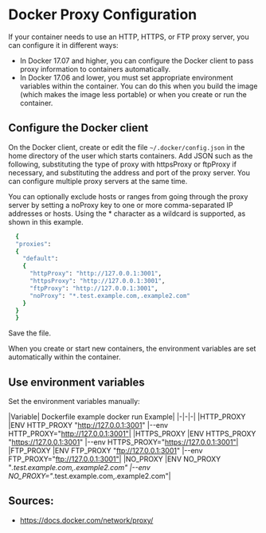 # Docker Proxy Configuration

If your container needs to use an HTTP, HTTPS, or FTP proxy server, you can configure it in different ways:
* In Docker 17.07 and higher, you can configure the Docker client to pass proxy information to containers automatically.
* In Docker 17.06 and lower, you must set appropriate environment variables within the container. You can do this when you build the image (which makes the image less portable) or when you create or run the container.

## Configure the Docker client

On the Docker client, create or edit the file `~/.docker/config.json` in the home directory of the user which starts containers. Add JSON such as the following, substituting the type of proxy with httpsProxy or ftpProxy if necessary, and substituting the address and port of the proxy server. You can configure multiple proxy servers at the same time.

You can optionally exclude hosts or ranges from going through the proxy server by setting a noProxy key to one or more comma-separated IP addresses or hosts. Using the * character as a wildcard is supported, as shown in this example.

```bash
  {
  "proxies":
  {
    "default":
    {
      "httpProxy": "http://127.0.0.1:3001",
      "httpsProxy": "http://127.0.0.1:3001",
      "ftpProxy": "http://127.0.0.1:3001",
      "noProxy": "*.test.example.com,.example2.com"
    }
  }
  }
```

Save the file.

When you create or start new containers, the environment variables are set automatically within the container.


## Use environment variables
Set the environment variables manually:

|Variable|	Dockerfile example	docker run Example|
|-|-|-|
|HTTP_PROXY	|ENV HTTP_PROXY "http://127.0.0.1:3001"	|--env HTTP_PROXY="http://127.0.0.1:3001"|
|HTTPS_PROXY	|ENV HTTPS_PROXY "https://127.0.0.1:3001"	|--env HTTPS_PROXY="https://127.0.0.1:3001"|
|FTP_PROXY	|ENV FTP_PROXY "ftp://127.0.0.1:3001"	|--env FTP_PROXY="ftp://127.0.0.1:3001"|
|NO_PROXY	|ENV NO_PROXY "*.test.example.com,.example2.com"	|--env NO_PROXY="*.test.example.com,.example2.com"|

## Sources:
* https://docs.docker.com/network/proxy/

